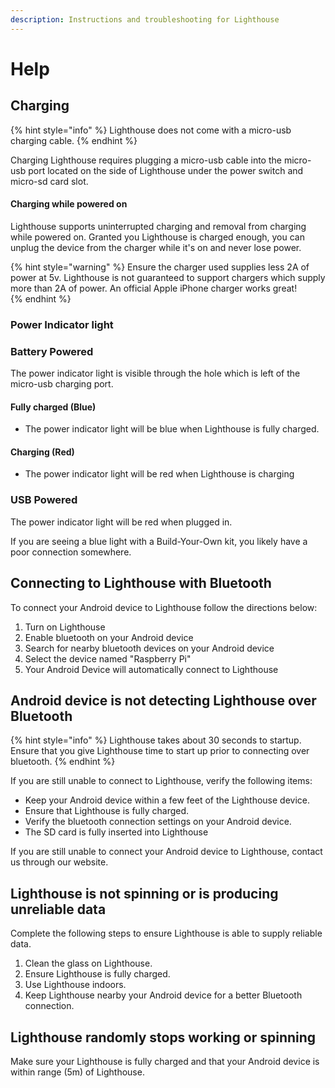 ```yaml
---
description: Instructions and troubleshooting for Lighthouse
---
```


# Help

## Charging

{% hint style="info" %}
Lighthouse does not come with a micro-usb charging cable. 
{% endhint %}

Charging Lighthouse requires plugging a micro-usb cable into the micro-usb port located on the side of Lighthouse under the power switch and micro-sd card slot.

#### Charging while powered on

Lighthouse supports uninterrupted charging and removal from charging while powered on.  Granted you Lighthouse is charged enough, you can unplug the device from the charger while it's on and never lose power.

{% hint style="warning" %}
Ensure the charger used supplies less 2A of power at 5v.  Lighthouse is not guaranteed to support chargers which supply more than 2A of power.  An official Apple iPhone charger works great!  
{% endhint %}

### Power Indicator light

### Battery Powered

The power indicator light is visible through the hole which is left of the micro-usb charging port.

#### Fully charged \(Blue\)

* The power indicator light will be blue when Lighthouse is fully charged.

#### Charging \(Red\)

* The power indicator light will be red when Lighthouse is charging

### USB Powered

The power indicator light will be red when plugged in.  

If you are seeing a blue light with a Build-Your-Own kit, you likely have a poor connection somewhere.

## Connecting to Lighthouse with Bluetooth

To connect your Android device to Lighthouse follow the directions below:

1. Turn on Lighthouse
2. Enable bluetooth on your Android device
3. Search for nearby bluetooth devices on your Android device 
4. Select the device named "Raspberry Pi"
5. Your Android Device will automatically connect to Lighthouse

## Android device is not detecting Lighthouse over Bluetooth

{% hint style="info" %}
Lighthouse takes about 30 seconds to startup.  Ensure that you give Lighthouse time to start up prior to connecting over bluetooth. 
{% endhint %}

If you are still unable to connect to Lighthouse, verify the following items:

* Keep your Android device within a few feet of the Lighthouse device.
* Ensure that Lighthouse is fully charged.
* Verify the bluetooth connection settings on your Android device.
* The SD card is fully inserted into Lighthouse

If you are still unable to connect your Android device to Lighthouse, contact us through our website.

## Lighthouse is not spinning or is producing unreliable data

Complete the following steps to ensure Lighthouse is able to supply reliable data.

1. Clean the glass on Lighthouse.
2. Ensure Lighthouse is fully charged.
3. Use Lighthouse indoors.
4. Keep Lighthouse nearby your Android device for a better Bluetooth connection.

## Lighthouse randomly stops working or spinning

Make sure your Lighthouse is fully charged and that your Android device is within range \(5m\) of Lighthouse.

